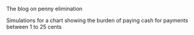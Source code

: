 The blog on penny elimination

Simulations for a chart showing the burden of paying cash for payments between 1 to 25 cents
